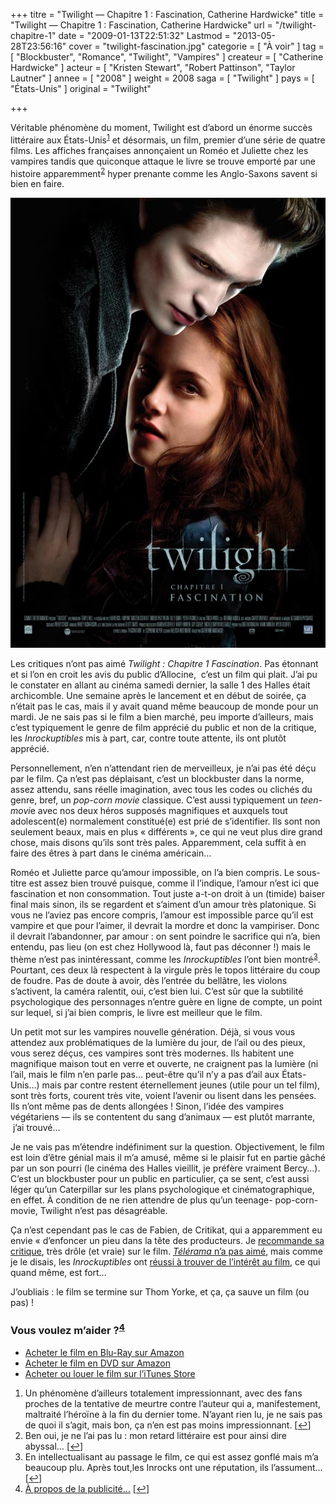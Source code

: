 +++
titre = "Twilight — Chapitre 1 : Fascination, Catherine Hardwicke"
title = "Twilight — Chapitre 1 : Fascination, Catherine Hardwicke"
url = "/twilight-chapitre-1"
date = "2009-01-13T22:51:32"
Lastmod = "2013-05-28T23:56:16"
cover = "twilight-fascination.jpg"
categorie = [ "À voir" ]
tag = [ "Blockbuster", "Romance", "Twilight", "Vampires" ]
createur = [ "Catherine Hardwicke" ]
acteur = [ "Kristen Stewart", "Robert Pattinson", "Taylor Lautner" ]
annee = [ "2008" ]
weight = 2008
saga = [ "Twilight" ]
pays = [ "États-Unis" ]
original = "Twilight"

+++

<p>Véritable phénomène du moment, Twilight est d&rsquo;abord un énorme succès littéraire aux États-Unis<sup><a href="#footnote_0_1090" id="identifier_0_1090" class="footnote-link footnote-identifier-link" title="Un ph&eacute;nom&egrave;ne d&rsquo;ailleurs totalement impressionnant, avec des fans proches de la tentative de meurtre contre l&rsquo;auteur qui a, manifestement, maltrait&eacute; l&rsquo;h&eacute;ro&iuml;ne &agrave; la fin du dernier tome. N&rsquo;ayant rien lu, je ne sais pas de quoi il s&rsquo;agit, mais bon, &ccedil;a n&rsquo;en est pas moins impressionnant.">1</a></sup> et désormais, un film, premier d&rsquo;une série de quatre films. Les affiches françaises annonçaient un Roméo et Juliette chez les vampires tandis que quiconque attaque le livre se trouve emporté par une histoire apparemment<sup><a href="#footnote_1_1090" id="identifier_1_1090" class="footnote-link footnote-identifier-link" title="Ben oui, je ne l&rsquo;ai pas lu : mon retard litt&eacute;raire est pour ainsi dire abyssal&hellip;">2</a></sup> hyper prenante comme les Anglo-Saxons savent si bien en faire.</p>
<p style="text-align: center;"><a href="http://www.allocine.fr/film/fichefilm_gen_cfilm=131377.html"><img class="alignnone size-full wp-image-1091" title="19031254" src="19031254.jpg" alt="19031254" width="540" height="720" /></a></p>
<p>Les critiques n&rsquo;ont pas aimé <em>Twilight : Chapitre 1 Fascination</em>. Pas étonnant et si l&rsquo;on en croit les avis du public d&rsquo;Allocine,  c&rsquo;est un film qui plait. J&rsquo;ai pu le constater en allant au cinéma samedi dernier, la salle 1 des Halles était archicomble. Une semaine après le lancement et en début de soirée, ça n&rsquo;était pas le cas, mais il y avait quand même beaucoup de monde pour un mardi. Je ne sais pas si le film a bien marché, peu importe d&rsquo;ailleurs, mais c&rsquo;est typiquement le genre de film apprécié du public et non de la critique, les <em>Inrockuptibles</em> mis à part, car, contre toute attente, ils ont plutôt apprécié.</p>
<p>Personnellement, n&rsquo;en n&rsquo;attendant rien de merveilleux, je n&rsquo;ai pas été déçu par le film. Ça n&rsquo;est pas déplaisant, c&rsquo;est un blockbuster dans la norme, assez attendu, sans réelle imagination, avec tous les codes ou clichés du genre, bref, un <em>pop-corn movie</em> classique. C&rsquo;est aussi typiquement un <em>teen-movi</em>e avec nos deux héros supposés magnifiques et auxquels tout adolescent(e) normalement constitué(e) est prié de s&rsquo;identifier. Ils sont non seulement beaux, mais en plus &laquo;&nbsp;différents&nbsp;&raquo;, ce qui ne veut plus dire grand chose, mais disons qu&rsquo;ils sont très pales. Apparemment, cela suffit à en faire des êtres à part dans le cinéma américain&#8230;</p>
<p>Roméo et Juliette parce qu&rsquo;amour impossible, on l&rsquo;a bien compris. Le sous-titre est assez bien trouvé puisque, comme il l&rsquo;indique, l&rsquo;amour n&rsquo;est ici que fascination et non consommation. Tout juste a-t-on droit à un (timide) baiser final mais sinon, ils se regardent et s&rsquo;aiment d&rsquo;un amour très platonique. Si vous ne l&rsquo;aviez pas encore compris, l&rsquo;amour est impossible parce qu&rsquo;il est vampire et que pour l&rsquo;aimer, il devrait la mordre et donc la vampiriser. Donc il devrait l&rsquo;abandonner, par amour : on sent poindre le sacrifice qui n&rsquo;a, bien entendu, pas lieu (on est chez Hollywood là, faut pas déconner !) mais le thème n&rsquo;est pas inintéressant, comme les <em>Inrockuptibles</em> l&rsquo;ont bien montré<sup><a href="#footnote_2_1090" id="identifier_2_1090" class="footnote-link footnote-identifier-link" title="En intellectualisant au passage le film, ce qui est assez gonfl&eacute; mais m&rsquo;a beaucoup plu. Apr&egrave;s tout,les Inrocks ont une r&eacute;putation, ils l&rsquo;assument&hellip;">3</a></sup>. Pourtant, ces deux là respectent à la virgule près le topos littéraire du coup de foudre. Pas de doute à avoir, dès l&rsquo;entrée du bellâtre, les violons s&rsquo;activent, la caméra ralentit, oui, c&rsquo;est bien lui. C&rsquo;est sûr que la subtilité psychologique des personnages n&rsquo;entre guère en ligne de compte, un point sur lequel, si j&rsquo;ai bien compris, le livre est meilleur que le film.</p>
<p>Un petit mot sur les vampires nouvelle génération. Déjà, si vous vous attendez aux problématiques de la lumière du jour, de l&rsquo;ail ou des pieux, vous serez déçus, ces vampires sont très modernes. Ils habitent une magnifique maison tout en verre et ouverte, ne craignent pas la lumière (ni l&rsquo;ail, mais le film n&rsquo;en parle pas&#8230; peut-être qu&rsquo;il n&rsquo;y a pas d&rsquo;ail aux États-Unis&#8230;) mais par contre restent éternellement jeunes (utile pour un tel film), sont très forts, courent très vite, voient l&rsquo;avenir ou lisent dans les pensées. Ils n&rsquo;ont même pas de dents allongées ! Sinon, l&rsquo;idée des vampires végétariens — ils se contentent du sang d&rsquo;animaux — est plutôt marrante,  j&rsquo;ai trouvé&#8230;</p>
<p>Je ne vais pas m&rsquo;étendre indéfiniment sur la question. Objectivement, le film est loin d&rsquo;être génial mais il m&rsquo;a amusé, même si le plaisir fut en partie gâché par un son pourri (le cinéma des Halles vieillit, je préfère vraiment Bercy&#8230;). C&rsquo;est un blockbuster pour un public en particulier, ça se sent, c&rsquo;est aussi léger qu&rsquo;un Caterpillar sur les plans psychologique et cinématographique, en effet. À condition de ne rien attendre de plus qu&rsquo;un teenage- pop-corn- movie, Twilight n&rsquo;est pas désagréable.</p>
<p>Ça n&rsquo;est cependant pas le cas de Fabien, de Critikat, qui a apparemment eu envie &laquo;&nbsp;d&rsquo;enfoncer un pieu dans la tête des producteurs. Je <a href="http://www.critikat.com/Twilight-chapitre-1-Fascination.html">recommande sa critique</a>, très drôle (et vraie) sur le film. <em><a href="http://www.telerama.fr/cinema/films/twilight-chapitre-1-fascination,369020,critique.php">Télérama</a></em><a href="http://www.telerama.fr/cinema/films/twilight-chapitre-1-fascination,369020,critique.php"> n&rsquo;a pas aimé</a>, mais comme je le disais, les <em>Inrockuptibles</em> ont <a href="http://www.lesinrocks.com/cine/cinema-article/critique/twilight/">réussi à trouver de l&rsquo;intérêt au film</a>, ce qui quand même, est fort&#8230;</p>
<p>J&rsquo;oubliais : le film se termine sur Thom Yorke, et ça, ça sauve un film (ou pas) !</p>
<div class="amazon">
<h3>Vous voulez m&rsquo;aider ?<sup><a href="#footnote_3_1090" id="identifier_3_1090" class="footnote-link footnote-identifier-link" title="&Agrave; propos de la publicit&eacute;&hellip;">4</a></sup></h3>
<ul>
<li><a href="http://www.amazon.fr/gp/product/B001Q9EKH8/ref=as_li_ss_tl?ie=UTF8&#038;tag=leblogdenic07-21&#038;linkCode=as2&#038;camp=1642&#038;creative=19458&#038;creativeASIN=B001Q9EKH8">Acheter le film en Blu-Ray sur Amazon</a></li>
<li><a href="http://www.amazon.fr/gp/product/B001Q9EKGY/ref=as_li_ss_tl?ie=UTF8&#038;tag=leblogdenic07-21&#038;linkCode=as2&#038;camp=1642&#038;creative=19458&#038;creativeASIN=B001Q9EKGY">Acheter le film en DVD sur Amazon</a></li>
<li><a href="http://itunes.apple.com/fr/movie/twilight-chapitre-1-fascination/id367526520">Acheter ou louer le film sur l&rsquo;iTunes Store</a></li>
</ul>
</div>
<ol class="footnotes"><li id="footnote_0_1090" class="footnote">Un phénomène d&rsquo;ailleurs totalement impressionnant, avec des fans proches de la tentative de meurtre contre l&rsquo;auteur qui a, manifestement, maltraité l&rsquo;héroïne à la fin du dernier tome. N&rsquo;ayant rien lu, je ne sais pas de quoi il s&rsquo;agit, mais bon, ça n&rsquo;en est pas moins impressionnant. [<a href="#identifier_0_1090" class="footnote-link footnote-back-link">&#8617;</a>]</li><li id="footnote_1_1090" class="footnote">Ben oui, je ne l&rsquo;ai pas lu : mon retard littéraire est pour ainsi dire abyssal&#8230; [<a href="#identifier_1_1090" class="footnote-link footnote-back-link">&#8617;</a>]</li><li id="footnote_2_1090" class="footnote">En intellectualisant au passage le film, ce qui est assez gonflé mais m&rsquo;a beaucoup plu. Après tout,les Inrocks ont une réputation, ils l&rsquo;assument&#8230; [<a href="#identifier_2_1090" class="footnote-link footnote-back-link">&#8617;</a>]</li><li id="footnote_3_1090" class="footnote"><a href="http://voiretmanger.fr/soutien/">À propos de la publicité…</a> [<a href="#identifier_3_1090" class="footnote-link footnote-back-link">&#8617;</a>]</li></ol>
